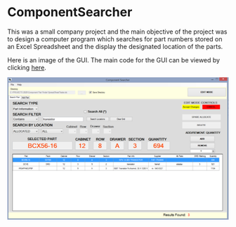 # ComponentSearcher

This was a small company project and the main objective of the project was to design a computer program which searches for part numbers stored on an Excel Spreadsheet and the display the designated location of the parts. 

Here is an image of the GUI. The main code for the GUI can be viewed by clicking [here](/GUIcode/Form1.cs).

![ImageText](/ProgramGUI.png?raw=true "The GUI for the program")
